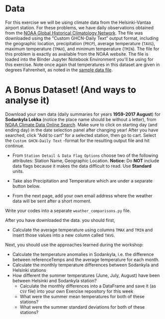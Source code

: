
# Data

For this exercise we will be using climate data from the Helsinki-Vantaa airport station.
For these problems, we have daily observations obtained from the [NOAA Global Historical Climatology Network](https://www.ncdc.noaa.gov/cdo-web/search?datasetid=GHCND).
The file was downloaded using the "Custom GHCN-Daily Text" output format, including the geographic location, precipitation (`PRCP`), average temperature (`TAVG`), maximum temperature (`TMAX`), and minimum temperature (`TMIN`).
The file for this problem is exactly as available from the NOAA website. The file is loaded into the Binder Jupyter Notebook Environment you'll be using for this exercise.
Note once again that temperatures in this dataset are given in degrees Fahrenheit, as noted in the [sample data file](ftp://ftp.ncdc.noaa.gov/pub/data/cdo/samples/GHCND_sample_pdf.pdf).

# A Bonus Dataset! (And ways to analyse it)

Download your own data (daily summaries for years **1959-2017 August**) for **Sodankyla Lokka** (notice the place name should be without `ä` letter), from [NOAA Climate Data Online Search](https://www.ncdc.noaa.gov/cdo-web/search?datasetid=GHCND).
Make sure to click on starting day (and ending day) in the date selection panel after changing year!
After you have searched, click “Add to cart” for a selected station, then go to cart. Select the ``Custom GHCN-Daily Text`` -format for the resulting output file and hit continue.

- From ``Station Detail & Data Flag Options`` choose two of the following attributes: Station Name, Geographic Location. **Notice:** Do **NOT** include data flags because it makes the data difficult to read. Use **Standard** units.

- Take also Precipitation and Temperature which are under a separate button below. 
- From the next page, add your own email address where the weather data will be sent after a short moment.

Write your codes into a separate `weather_comparisons.py` file.

After you have downloaded the data. you should first,

- Calculate the average temperature using columns `TMAX` and `TMIN` and insert those values into a new column called `TAVG`.

Next, you should use the approaches learned during the workshop:

- Calculate the temperature anomalies in Sodankyla, i.e. the difference between referenceTemps and the average temperature for each month. 
- Calculate the monthly temperature differences between Sodankyla and Helsinki stations
- How different the summer temperatures (June, July, August) have been between Helsinki and Sodankyla station?
    - Calculate the monthly differences into a DataFrame and save it (as `CSV` file) into your own Exercise repository for this week
    - What were the summer mean temperatures for both of these stations?
    - What were the summer standard deviations for both of these stations?
